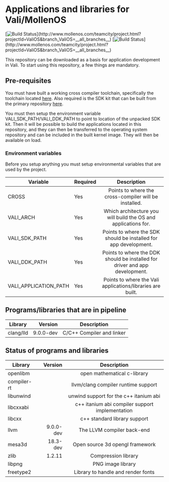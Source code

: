 # Applications and libraries for Vali/MollenOS
[![Build Status](http://www.mollenos.com/teamcity/app/rest/builds/buildType:(id:ValiOS_I386_Applications)/statusIcon)](http://www.mollenos.com/teamcity/project.html?projectId=ValiOS&branch_ValiOS=__all_branches__)
[![Build Status](http://www.mollenos.com/teamcity/app/rest/builds/buildType:(id:ValiOS_Amd64_Applications)/statusIcon)](http://www.mollenos.com/teamcity/project.html?projectId=ValiOS&branch_ValiOS=__all_branches__)

This repository can be downloaded as a basis for application development in Vali. To start using this repository, a few things are mandatory.

## Pre-requisites
You must have built a working cross compiler toolchain, specifically the toolchain located [here](https://github.com/Meulengracht/vali-toolchain). Also required is the SDK kit that can be built from the primary repository [here](https://github.com/Meulengracht/MollenOS).

You must then setup the environment variable VALI_SDK_PATH/VALI_DDK_PATH to point to location of the unpacked SDK kit. Then it will be possible to build the applications located in this repository, and they can then be transferred to the operating system repository and can be included in the built kernel image. They will then be available on load.

### Environment variables
Before you setup anything you must setup environmental variables that are used by
the project.

| Variable              | Required | Description             |
| --------------------- |:-------- |:-----------------------:|
| CROSS                 | Yes      | Points to where the cross-compiler will be installed. |
| VALI_ARCH             | Yes      | Which architecture you will build the OS and applications for. |
| VALI_SDK_PATH         | Yes      | Points to where the SDK should be installed for app development. |
| VALI_DDK_PATH         | Yes      | Points to where the DDK should be installed for driver and app development. |
| VALI_APPLICATION_PATH | Yes      | Points to where the Vali applications/libraries are built. |

## Programs/libraries that are in pipeline

| Library       | Version   | Description             |
| ------------- | ---------:|:-----------------------:|
| clang/lld     | 9.0.0-dev | C/C++ Compiler and linker   |

## Status of programs and libraries

| Library       | Version   | Description             |
| ------------- | ---------:|:-----------------------:|
| openlibm      | <unk>     | open mathematical c-library   |
| compiler-rt   | <unk>     | llvm/clang compiler runtime support  |
| libunwind     | <unk>     | unwind support for the c++ itanium abi  |
| libcxxabi     | <unk>     | c++ itanium abi compiler support implementation  |
| libcxx        | <unk>     | c++ standard library support   |
| llvm          | 9.0.0-dev | The LLVM compiler back-end   |
| mesa3d        | 18.3-dev  | Open source 3d opengl framework   |
| zlib          | 1.2.11    | Compression library   |
| libpng        | <unk>     | PNG image library   |
| freetype2     | <unk>     | Library to handle and render fonts   |
